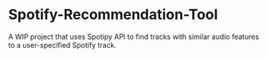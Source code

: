 # Spotify-Recommendation-Tool
A WIP project that uses Spotipy API to find tracks with similar audio features to a user-specified Spotify track.
